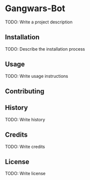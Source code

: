 # Gangwars-Bot

TODO: Write a project description

## Installation

TODO: Describe the installation process

## Usage

TODO: Write usage instructions

## Contributing

## History

TODO: Write history

## Credits

TODO: Write credits

## License

TODO: Write license
